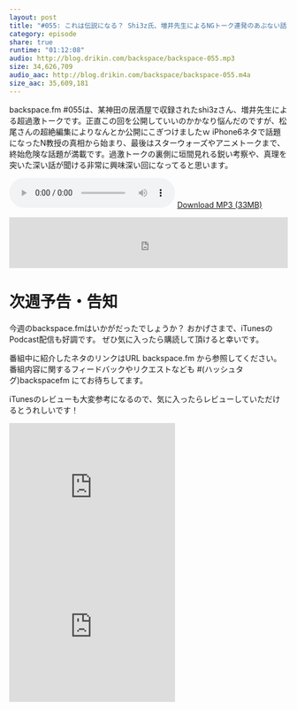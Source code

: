 ```yaml
---
layout: post
title: "#055: これは伝説になる？ Shi3z氏、増井先生によるNGトーク連発のあぶない話"
category: episode
share: true
runtime: "01:12:08"
audio: http://blog.drikin.com/backspace/backspace-055.mp3
size: 34,626,709
audio_aac: http://blog.drikin.com/backspace/backspace-055.m4a
size_aac: 35,609,181
---
```


backspace.fm #055は、某神田の居酒屋で収録されたshi3zさん、増井先生による超過激トークです。正直この回を公開していいのかかなり悩んだのですが、松尾さんの超絶編集によりなんとか公開にこぎつけましたｗ iPhone6ネタで話題になったN教授の真相から始まり、最後はスターウォーズやアニメトークまで、終始危険な話題が満載です。過激トークの裏側に垣間見れる鋭い考察や、真理を突いた深い話が聞ける非常に興味深い回になってると思います。

<audio src="http://blog.drikin.com/backspace/backspace-055.mp3" controls preload></audio>
[Download MP3 (33MB)](http://blog.drikin.com/backspace/backspace-055.mp3)

<iframe src="http://backspace.fm/subscribes.html" width="100%" height="92" scrolling="no" frameborder="0"></iframe>

# 次週予告・告知

今週のbackspace.fmはいかがだったでしょうか？
おかげさまで、iTunesのPodcast配信も好調です。
ぜひ気に入ったら購読して頂けると幸いです。

番組中に紹介したネタのリンクはURL backspace.fm から参照してください。
番組内容に関するフィードバックやリクエストなども #(ハッシュタグ)backspacefm にてお待ちしてます。

iTunesのレビューも大変参考になるので、気に入ったらレビューしていただけるとうれしいです！

<iframe src="http://rcm-fe.amazon-adsystem.com/e/cm?t=driftking-22&o=9&p=12&l=bn1&mode=videogames-jp&browse=637394&fc1=000000&lt1=_blank&lc1=3366FF&bg1=FFFFFF&f=ifr" marginwidth="0" marginheight="0" width="300" height="252" border="0" frameborder="0" style="border:none;" scrolling="no"></iframe>
<iframe src="http://rcm-fe.amazon-adsystem.com/e/cm?t=driftking-22&o=9&p=12&l=bn1&mode=computers-jp&browse=2127209055&fc1=000000&lt1=_blank&lc1=3366FF&bg1=FFFFFF&f=ifr" marginwidth="0" marginheight="0" width="300" height="252" border="0" frameborder="0" style="border:none;" scrolling="no"></iframe>


